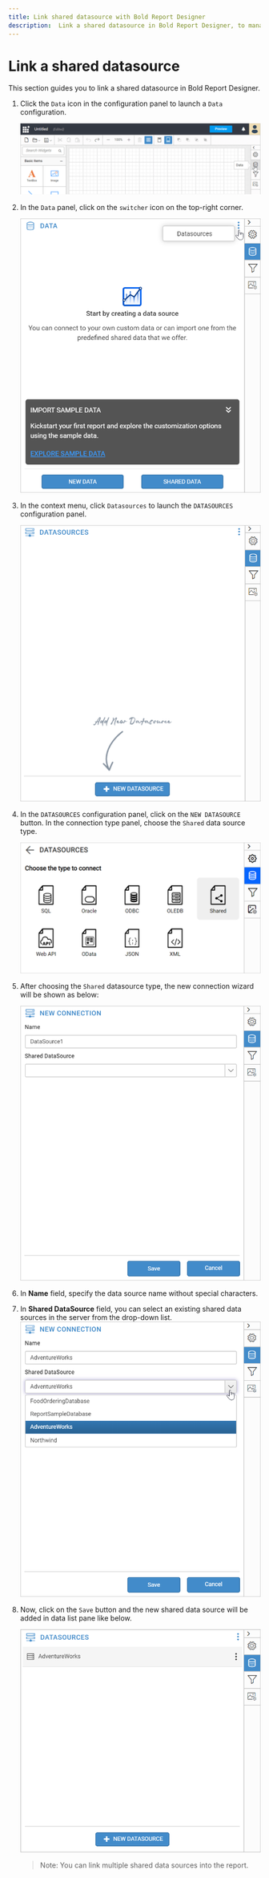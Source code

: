 ```yaml
---
title: Link shared datasource with Bold Report Designer
description:  Link a shared datasource in Bold Report Designer, to manage data source properties that often change.
---
```


# Link a shared datasource

This section guides you to link a shared datasource in Bold Report Designer.

1. Click the `Data` icon in the configuration panel to launch a `Data` configuration.

   ![Data icon configuration panel](/static/assets/on-premise/images/report-designer/manage-data/datasource/data-icon-configuration-panel.png)

2. In the `Data` panel, click on the `switcher` icon on the top-right corner.

   ![Data panel switcher icon](/static/assets/on-premise/images/report-designer/manage-data/datasource/data-panel-switcher-icon.png)

3. In the context menu, click `Datasources` to launch the `DATASOURCES` configuration panel.

   ![New data source panel](/static/assets/on-premise/images/report-designer/manage-data/datasource/new-data-source-panel.PNG)

4. In the `DATASOURCES` configuration panel, click on the `NEW DATASOURCE` button. In the connection type panel, choose the `Shared` data source type.

   ![Connection types shared data](/static/assets/on-premise/images/report-designer/manage-data/datasource/connection-types-shared-data.png)

5. After choosing  the `Shared` datasource type, the new connection wizard will be shown as below:

   ![Shared data source fields](/static/assets/on-premise/images/report-designer/manage-data/datasource/shared-data-source-fields.png)

6. In **Name** field, specify the data source name without special characters.

7. In **Shared DataSource** field, you can select an existing shared data sources in the server from the drop-down list.
![New connection panel](/static/assets/on-premise/images/report-designer/manage-data/datasource/save-new-shared-data-source.png)
8. Now, click on the `Save` button and the new shared data source will be added in data list pane like below.

   ![Data source list view](/static/assets/on-premise/images/report-designer/manage-data/datasource/data-source-list-view.png)

   > Note: You can link multiple shared data sources into the report.